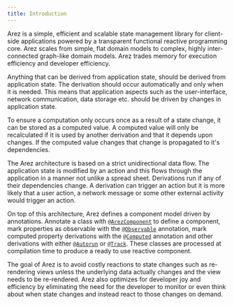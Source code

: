 ```yaml
---
title: Introduction
---
```


Arez is a simple, efficient and scalable state management library for client-side applications powered by a
transparent functional reactive programming core. Arez scales from simple, flat domain models to complex, highly
inter-connected graph-like domain models. Arez trades memory for execution efficiency and
developer efficiency.

Anything that can be derived from application state, should be derived from application state. The derivation
should occur automatically and only when it is needed. This means that application aspects such as the user-interface,
network communication, data storage etc. should be driven by changes in application state.

To ensure a computation only occurs once as a result of a state change, it can be stored as a computed value. A
computed value will only be recalculated if it is used by another derivation and that it depends upon changes. If
the computed value changes that change is propagated to it's dependencies.

The Arez architecture is based on a strict unidirectional data flow. The application state is modified by an action
and this flows through the application in a manner not unlike a spread sheet. Derivations run if any of their
dependencies change. A derivation can trigger an action but it is more likely that a user action, a network message
or some other external activity would trigger an action.

On top of this architecture, Arez defines a component model driven by annotations. Annotate a class with
[`@ArezComponent`](http://realityforge.org/arez/api/org/realityforge/arez/annotations/ArezComponent.html) to
define a component, mark properties as observable with the [`@Observable`](http://realityforge.org/arez/api/org/realityforge/arez/annotations/Observable.html)
annotation, mark computed property derivations with the [`@Computed`](http://realityforge.org/arez/api/org/realityforge/arez/annotations/Computed.html)
annotation and other derivations with either [`@Autorun`](http://realityforge.org/arez/api/org/realityforge/arez/annotations/Autorun.html)
or [`@Track`](http://realityforge.org/arez/api/org/realityforge/arez/annotations/Track.html). These classes
are processed at compilation time to produce a ready to use reactive component.

The goal of Arez is to avoid costly reactions to state changes such as re-rendering views unless the underlying
data actually changes and the view needs to be re-rendered. Arez also optimizes for developer joy and efficiency by
eliminating the need for the developer to monitor or even think about when state changes and instead react to those
changes on demand.
